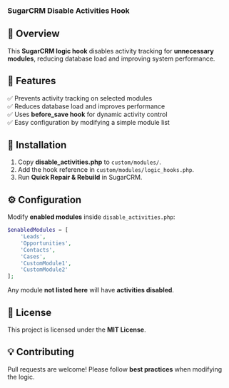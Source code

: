 ### SugarCRM Disable Activities Hook

## 📌 Overview
This **SugarCRM logic hook** disables activity tracking for **unnecessary modules**, reducing database load and improving system performance.

## 🚀 Features
✅ Prevents activity tracking on selected modules  
✅ Reduces database load and improves performance  
✅ Uses **before_save hook** for dynamic activity control  
✅ Easy configuration by modifying a simple module list  

## 🔧 Installation
1. Copy **disable_activities.php** to `custom/modules/`.  
2. Add the hook reference in `custom/modules/logic_hooks.php`.  
3. Run **Quick Repair & Rebuild** in SugarCRM.  

## ⚙️ Configuration
Modify **enabled modules** inside `disable_activities.php`:
```php
$enabledModules = [
    'Leads',
    'Opportunities',
    'Contacts',
    'Cases',
    'CustomModule1', 
    'CustomModule2'
];
```
Any module **not listed here** will have **activities disabled**.

## 📜 License
This project is licensed under the **MIT License**.

## 💡 Contributing
Pull requests are welcome! Please follow **best practices** when modifying the logic.